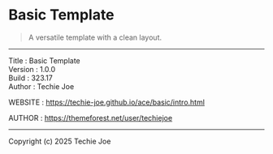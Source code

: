 # Basic Template
> A versatile template with a clean layout.
------------------------------------------------------------------

Title    : Basic Template  
Version  : 1.0.0  
Build    : 323.17  
Author   : Techie Joe  

WEBSITE  : https://techie-joe.github.io/ace/basic/intro.html  

AUTHOR   : https://themeforest.net/user/techiejoe  

------------------------------------------------------------------

Copyright (c) 2025 Techie Joe